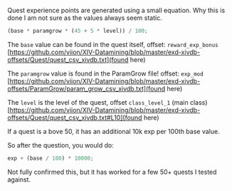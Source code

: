 Quest experience points are generated using a small equation. Why this is done I am not sure as the values always seem static.

```js
(base * paramgrow * (45 + 5 * level)) / 100;
```

The `base` value can be found in the quest itself, offset: `reward_exp_bonus` [https://github.com/viion/XIV-Datamining/blob/master/exd-xivdb-offsets/Quest/quest_csv_xivdb.txt](found here)

The `paramgrow` value is found in the ParamGrow file! offset: `exp_mod` [https://github.com/viion/XIV-Datamining/blob/master/exd-xivdb-offsets/ParamGrow/param_grow_csv_xivdb.txt](found here)

The `level` is the level of the quest, offset `class_level_1` (main class) [https://github.com/viion/XIV-Datamining/blob/master/exd-xivdb-offsets/Quest/quest_csv_xivdb.txt#L10](found here)

If a quest is a bove 50, it has an additional 10k exp per 100th base value.

So after the question, you would do:

```js
exp + (base / 100) * 10000;
```

Not fully confirmed this, but it has worked for a few 50+ quests I tested against.
